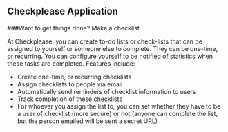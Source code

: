 Checkplease Application
---------------------

###Want to get things done?  Make a checklist

At Checkplease, you can create to-do lists or check-lists that can be assigned to yourself or someone else to complete.  They can be one-time, or recurring.  You can configure yourself to be notified of statistics when these tasks are completed.  Features include:
* Create one-time, or recurring checklists
* Assign checklists to people via email
* Automatically send reminders of checklist information to users
* Track completion of these checklists
* For whoever you assign the list to, you can set whether they have to be a user of checklist (more secure) or not (anyone can complete the list, but the person emailed will be sent a secret URL)
